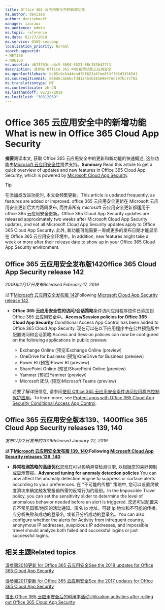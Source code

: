 ```yaml
---
title: Office 365 云应用安全中的新增功能
ms.author: deniseb
author: denisebmsft
manager: laurawi
ms.audience: Admin
ms.topic: reference
ms.date: 02/27/2019
ms.service: O365-seccomp
localization_priority: Normal
search.appverid:
- MET150
- MOE150
ms.assetid: d674763c-a4c9-4604-8623-68c1836d27f3
description: 请参阅 Office 365 中的新增功能云应用安全
ms.openlocfilehash: bc85c0c6444eadf8f623a6fee853ff03d31565d1
ms.sourcegitcommit: 866d8cab6bcfdd124516a8369e47ec797bc7cf8a
ms.translationtype: MT
ms.contentlocale: zh-CN
ms.lasthandoff: 02/27/2019
ms.locfileid: "30312059"
---
```

# <a name="what-is-new-in-office-365-cloud-app-security"></a><span data-ttu-id="25775-103">Office 365 云应用安全中的新增功能</span><span class="sxs-lookup"><span data-stu-id="25775-103">What is new in Office 365 Cloud App Security</span></span>

<span data-ttu-id="25775-104">**摘要**阅读本文, 获取 Office 365 云应用安全中的更新和新功能的快速概述, 这些功能由[Microsoft 云应用安全性](https://aka.ms/whatiscas)提供支持。</span><span class="sxs-lookup"><span data-stu-id="25775-104">**Summary** Read this article to get a quick overview of updates and new features in Office 365 Cloud App Security, which is powered by [Microsoft Cloud App Security](https://aka.ms/whatiscas).</span></span>
  
> [!TIP]
> <span data-ttu-id="25775-105">在添加或改进功能时, 本文会频繁更新。</span><span class="sxs-lookup"><span data-stu-id="25775-105">This article is updated frequently, as features are added or improved.</span></span> <span data-ttu-id="25775-106">office 365 云应用安全更新在 Microsoft 云应用安全更新后大约两周发布, 而并非所有 microsoft 云应用安全更新都适用于 office 365 云应用安全更新。</span><span class="sxs-lookup"><span data-stu-id="25775-106">Office 365 Cloud App Security updates are released approximately two weeks after Microsoft Cloud App Security updates, and not all Microsoft Cloud App Security updates apply to Office 365 Cloud App Security.</span></span> <span data-ttu-id="25775-107">此外, 新功能可能需要一周或更多的发布日期才能显示在 Office 365 云应用安全环境中。</span><span class="sxs-lookup"><span data-stu-id="25775-107">In addition, new features might take a week or more after their release date to show up in your Office 365 Cloud App Security environment.</span></span>

## <a name="office-365-cloud-app-security-release-142"></a><span data-ttu-id="25775-108">Office 365 云应用安全发布版142</span><span class="sxs-lookup"><span data-stu-id="25775-108">Office 365 Cloud App Security release 142</span></span>

<span data-ttu-id="25775-109">*2019年2月17日发布*</span><span class="sxs-lookup"><span data-stu-id="25775-109">*Released February 17, 2019*</span></span>

<span data-ttu-id="25775-110">以下[Microsoft 云应用安全发布版 142](https://docs.microsoft.com/en-us/cloud-app-security/release-notes#cloud-app-security-release-142)</span><span class="sxs-lookup"><span data-stu-id="25775-110">Following  [Microsoft Cloud App Security release 142](https://docs.microsoft.com/en-us/cloud-app-security/release-notes#cloud-app-security-release-142)</span></span>

- <span data-ttu-id="25775-111">**Office 365 云应用安全性的访问/会话策略**条件访问应用程序控件已添加到 Office 365 云应用安全中。</span><span class="sxs-lookup"><span data-stu-id="25775-111">**Access/Session policies for Office 365 Cloud App Security** Conditional Access App Control has been added to Office 365 Cloud App Security.</span></span> <span data-ttu-id="25775-112">现在可以在以下应用程序中在公共预览版中配置访问和会话策略:</span><span class="sxs-lookup"><span data-stu-id="25775-112">Access and Session policies can now be configured on the following applications in public preview:</span></span>
    - <span data-ttu-id="25775-113">Exchange Online (预览)</span><span class="sxs-lookup"><span data-stu-id="25775-113">Exchange Online (preview)</span></span>
    - <span data-ttu-id="25775-114">OneDrive for business (预览)</span><span class="sxs-lookup"><span data-stu-id="25775-114">OneDrive for Business (preview)</span></span>
    - <span data-ttu-id="25775-115">Power BI (预览)</span><span class="sxs-lookup"><span data-stu-id="25775-115">Power BI (preview)</span></span>
    - <span data-ttu-id="25775-116">SharePoint Online (预览)</span><span class="sxs-lookup"><span data-stu-id="25775-116">SharePoint Online (preview)</span></span>
    - <span data-ttu-id="25775-117">Yammer (预览)</span><span class="sxs-lookup"><span data-stu-id="25775-117">Yammer (preview)</span></span>
    - <span data-ttu-id="25775-118">Microsoft 团队 (预览)</span><span class="sxs-lookup"><span data-stu-id="25775-118">Microsoft Teams (preview)</span></span>

    <span data-ttu-id="25775-119">若要了解详细信息, 请参阅[使用 Office 365 云应用安全条件访问应用程序控制保护应用](ocas-conditional-access-app-control.md)。</span><span class="sxs-lookup"><span data-stu-id="25775-119">To learn more, see [Protect apps with Office 365 Cloud App Security Conditional Access App Control](ocas-conditional-access-app-control.md).</span></span>

## <a name="office-365-cloud-app-security-releases-139-140"></a><span data-ttu-id="25775-120">Office 365 云应用安全版本139、140</span><span class="sxs-lookup"><span data-stu-id="25775-120">Office 365 Cloud App Security releases 139, 140</span></span>

<span data-ttu-id="25775-121">*发布1月22日发布的2019*</span><span class="sxs-lookup"><span data-stu-id="25775-121">*Released January 22, 2019*</span></span>

<span data-ttu-id="25775-122">**以下[Microsoft 云应用安全发布版 139, 140](https://docs.microsoft.com/cloud-app-security/release-notes#cloud-app-security-release-139-140)**:</span><span class="sxs-lookup"><span data-stu-id="25775-122">**Following [Microsoft Cloud App Security releases 139, 140](https://docs.microsoft.com/cloud-app-security/release-notes#cloud-app-security-release-139-140)**:</span></span>

- <span data-ttu-id="25775-123">**异常检测策略的高级优化**您现在可以影响异常检测引擎, 以根据您的喜好抑制或显示警报。</span><span class="sxs-lookup"><span data-stu-id="25775-123">**Advanced tuning for anomaly detection policies** You can now affect the anomaly detection engine to suppress or surface alerts according to your preferences.</span></span> <span data-ttu-id="25775-124">在 "不可能的传播" 策略中, 您可以设置灵敏度滑块来确定触发警报前所需的反常行为的级别。</span><span class="sxs-lookup"><span data-stu-id="25775-124">In the Impossible Travel policy, you can set the sensitivity slider to determine the level of anomalous behavior needed before an alert is triggered.</span></span> <span data-ttu-id="25775-125">您还可以配置来自不常见国家/地区的活动通知、匿名 ip 地址、可疑 ip 地址和不可能的传播, 应分析失败和成功的登录名, 或者只分析成功的登录名。</span><span class="sxs-lookup"><span data-stu-id="25775-125">You can also configure whether the alerts for Activity from infrequent country, anonymous IP addresses, suspicious IP addresses, and impossible travel should analyze both failed and successful logins or just successful logins.</span></span> 

## <a name="related-topics"></a><span data-ttu-id="25775-126">相关主题</span><span class="sxs-lookup"><span data-stu-id="25775-126">Related topics</span></span>

[<span data-ttu-id="25775-127">请参阅2018更新 for Office 365 云应用安全</span><span class="sxs-lookup"><span data-stu-id="25775-127">See the 2018 updates for Office 365 Cloud App Security</span></span>](new-in-office-365-cas-2018.md)

[<span data-ttu-id="25775-128">请参阅2017更新 for Office 365 云应用安全</span><span class="sxs-lookup"><span data-stu-id="25775-128">See the 2017 updates for Office 365 Cloud App Security</span></span>](new-in-office-365-cas-2017.md)
    
[<span data-ttu-id="25775-129">推出 Office 365 云应用安全后的利用率活动</span><span class="sxs-lookup"><span data-stu-id="25775-129">Utilization activities after rolling out Office 365 Cloud App Security</span></span>](utilization-activities-for-ocas.md)